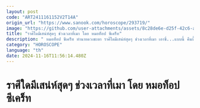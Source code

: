 ```yaml
---
layout: post
code: "ART2411161152V2T14A"
origin_url: "https://www.sanook.com/horoscope/293719/"
image: "https://github.com/user-attachments/assets/8c28de6e-d25f-42c6-a5b2-694894b41a24"
title: "ราศีใดมีเสน่ห์สุดๆ ช่วงเวลาที่เมา โดย หมอท็อป ซีเคร็ท"
description: " หมอท็อป ซีเคร็ท ทำนายดวงชะตา ราศีใดมีเสน่ห์สุดๆ ช่วงเวลาที่เมา เอาซี่...แบบนี้ คืนนี้ปาร์ตี้กันเลยดีกว่า"
category: "HOROSCOPE"
language: "th"
date: 2024-11-16T11:56:14.480Z
---
```


# ราศีใดมีเสน่ห์สุดๆ ช่วงเวลาที่เมา โดย หมอท็อป ซีเคร็ท